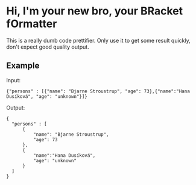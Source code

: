 # Hi, I'm your new bro, your **BR**acket f**O**rmatter

This is a really dumb code prettifier. Only use it to get some result quickly, don't expect good quality output.

## Example
Input:
```
{"persons" : [{"name": "Bjarne Stroustrup", "age": 73},{"name":"Hana Dusíková", "age": "unknown"}]}
```
Output:
```
{
  "persons" : [
      {
          "name": "Bjarne Stroustrup",
          "age": 73
      },
      {
          "name":"Hana Dusíková",
          "age": "unknown"
      }
  ]
}
```

